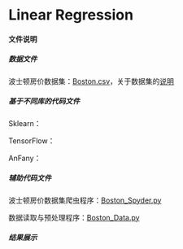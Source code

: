  # Linear Regression

 
 #### 文件说明
 
 ##### 数据文件
 
 波士顿房价数据集：[Boston.csv](https://github.com/Anfany/Machine-Learning-for-Beginner-by-Python3/blob/master/Linear%20Regression/Boston.csv)，关于数据集的[说明](http://lib.stat.cmu.edu/datasets/boston)
 
 ##### 基于不同库的代码文件
 
 Sklearn：
 
 TensorFlow：
 
 AnFany：
 
 ##### 辅助代码文件
 
 波士顿房价数据集爬虫程序：[Boston_Spyder.py](https://github.com/Anfany/Machine-Learning-for-Beginner-by-Python3/blob/master/Linear%20Regression/Boston_Spyder.py)
 
 数据读取与预处理程序：[Boston_Data.py](https://github.com/Anfany/Machine-Learning-for-Beginner-by-Python3/blob/master/Linear%20Regression/Boston_Data.py)
 
 
 ##### 结果展示
 
 
 
 
 
 
